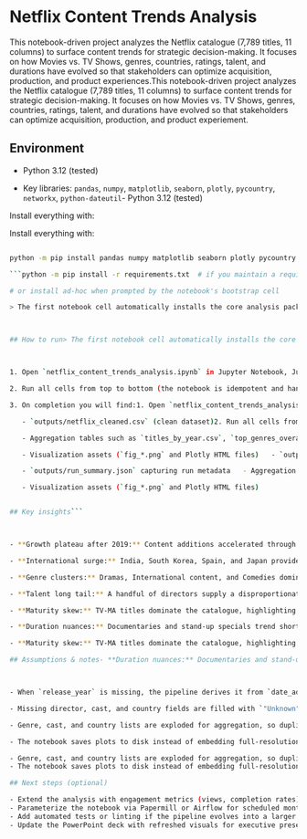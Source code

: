 # Netflix Content Trends Analysis



This notebook-driven project analyzes the Netflix catalogue (7,789 titles, 11 columns) to surface content trends for strategic decision-making. It focuses on how Movies vs. TV Shows, genres, countries, ratings, talent, and durations have evolved so that stakeholders can optimize acquisition, production, and product experiences.This notebook-driven project analyzes the Netflix catalogue (7,789 titles, 11 columns) to surface content trends for strategic decision-making. It focuses on how Movies vs. TV Shows, genres, countries, ratings, talent, and durations have evolved so that stakeholders can optimize acquisition, production, and product experiement.
## Environment
- Python 3.12 (tested)

- Key libraries: `pandas`, `numpy`, `matplotlib`, `seaborn`, `plotly`, `pycountry`, `networkx`, `python-dateutil`- Python 3.12 (tested)

Install everything with:

Install everything with:

```bash

python -m pip install pandas numpy matplotlib seaborn plotly pycountry networkx python-dateutil```bash

```python -m pip install -r requirements.txt  # if you maintain a requirements file

# or install ad-hoc when prompted by the notebook's bootstrap cell

> The first notebook cell automatically installs the core analysis packages if they are missing, keeping the workflow reproducible on a clean machine.```



## How to run> The first notebook cell automatically installs the core analysis packages if they are missing, keeping the workflow reproducible on a clean machine.



1. Open `netflix_content_trends_analysis.ipynb` in Jupyter Notebook, JupyterLab, or VS Code.## How to run

2. Run all cells from top to bottom (the notebook is idempotent and handles output directories).

3. On completion you will find:1. Open `netflix_content_trends_analysis.ipynb` in Jupyter Notebook, JupyterLab, or VS Code.

   - `outputs/netflix_cleaned.csv` (clean dataset)2. Run all cells from top to bottom (the notebook is idempotent and handles output directories).

   - Aggregation tables such as `titles_by_year.csv`, `top_genres_overall.csv`, `top_countries.csv`3. On completion you will find:

   - Visualization assets (`fig_*.png` and Plotly HTML files)   - `outputs/netflix_cleaned.csv` (clean dataset)

   - `outputs/run_summary.json` capturing run metadata   - Aggregation tables such as `titles_by_year.csv`, `top_genres_overall.csv`, `top_countries.csv`

   - Visualization assets (`fig_*.png` and Plotly HTML files)


## Key insights```



- **Growth plateau after 2019:** Content additions accelerated through 2019 before stabilizing, implying a shift from quantity to quality.## Key insights

- **International surge:** India, South Korea, Spain, and Japan provide a large share of newer titles, validating continued localization investments.

- **Genre clusters:** Dramas, International content, and Comedies dominate; genre co-occurrence heatmaps reveal bundle-friendly combinations (e.g., International Romantic Dramas).- **Growth plateau after 2019:** Content additions accelerated through 2019 before stabilizing, implying a shift from quantity to quality.

- **Talent long tail:** A handful of directors supply a disproportionate share of titles, making them critical partners for renewals.- **International surge:** India, South Korea, Spain, and Japan provide a large share of newer titles, validating continued localization investments.

- **Maturity skew:** TV-MA titles dominate the catalogue, highlighting an opportunity to bolster family-friendly programming.- **Genre clusters:** Dramas, International content, and Comedies dominate; genre co-occurrence heatmaps reveal bundle-friendly combinations (e.g., International Romantic Dramas).

- **Duration nuances:** Documentaries and stand-up specials trend shorter (~70–80 minutes), while Action & Adventure pushes beyond 115 minutes, impacting engagement strategies.- **Talent long tail:** A handful of directors supply a disproportionate share of titles, making them critical partners for renewals.

- **Maturity skew:** TV-MA titles dominate the catalogue, highlighting an opportunity to bolster family-friendly programming.

## Assumptions & notes- **Duration nuances:** Documentaries and stand-up specials trend shorter (~70–80 minutes), while Action & Adventure pushes beyond 115 minutes, impacting engagement strategies.



- When `release_year` is missing, the pipeline derives it from `date_added`; decisions based on release recency should treat this as an approximation.## Assumptions & notes

- Missing director, cast, and country fields are filled with `"Unknown"` while preserving counts via engineered features.

- Genre, cast, and country lists are exploded for aggregation, so duplicated records represent intentional multi-tag relationships, not data errors.- When `release_year` is missing, the pipeline derives it from `date_added`; decisions based on release recency should treat this as an approximation.

- The notebook saves plots to disk instead of embedding full-resolution images to keep the file size manageable.- Missing director, cast, and country fields are filled with `"Unknown"` while preserving counts via engineered features.

- Genre, cast, and country lists are exploded for aggregation, so duplicated records represent intentional multi-tag relationships, not data errors.
- The notebook saves plots to disk instead of embedding full-resolution images to keep the file size manageable.

## Next steps (optional)

- Extend the analysis with engagement metrics (views, completion rates) if available to connect supply with demand.
- Parameterize the notebook via Papermill or Airflow for scheduled monthly refreshes.
- Add automated tests or linting if the pipeline evolves into a larger analytics codebase.
- Update the PowerPoint deck with refreshed visuals for executive presentations.

